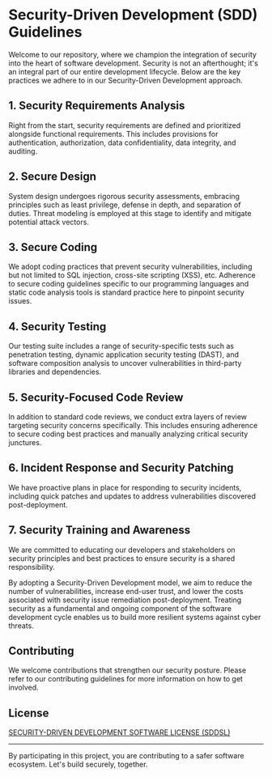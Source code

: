 # Security-Driven Development (SDD) Guidelines

Welcome to our repository, where we champion the integration of security into the heart of software development. Security is not an afterthought; it's an integral part of our entire development lifecycle. Below are the key practices we adhere to in our Security-Driven Development approach.

## 1. Security Requirements Analysis

Right from the start, security requirements are defined and prioritized alongside functional requirements. This includes provisions for authentication, authorization, data confidentiality, data integrity, and auditing.

## 2. Secure Design

System design undergoes rigorous security assessments, embracing principles such as least privilege, defense in depth, and separation of duties. Threat modeling is employed at this stage to identify and mitigate potential attack vectors.

## 3. Secure Coding

We adopt coding practices that prevent security vulnerabilities, including but not limited to SQL injection, cross-site scripting (XSS), etc. Adherence to secure coding guidelines specific to our programming languages and static code analysis tools is standard practice here to pinpoint security issues.

## 4. Security Testing

Our testing suite includes a range of security-specific tests such as penetration testing, dynamic application security testing (DAST), and software composition analysis to uncover vulnerabilities in third-party libraries and dependencies.

## 5. Security-Focused Code Review

In addition to standard code reviews, we conduct extra layers of review targeting security concerns specifically. This includes ensuring adherence to secure coding best practices and manually analyzing critical security junctures.

## 6. Incident Response and Security Patching

We have proactive plans in place for responding to security incidents, including quick patches and updates to address vulnerabilities discovered post-deployment.

## 7. Security Training and Awareness

We are committed to educating our developers and stakeholders on security principles and best practices to ensure security is a shared responsibility.

By adopting a Security-Driven Development model, we aim to reduce the number of vulnerabilities, increase end-user trust, and lower the costs associated with security issue remediation post-deployment. Treating security as a fundamental and ongoing component of the software development cycle enables us to build more resilient systems against cyber threats.

## Contributing

We welcome contributions that strengthen our security posture. Please refer to our contributing guidelines for more information on how to get involved.

## License

[SECURITY-DRIVEN DEVELOPMENT SOFTWARE LICENSE (SDDSL)](https://github.com/boloto1979/Security-Driven-Development/blob/main/LICENSE.md)

---

By participating in this project, you are contributing to a safer software ecosystem. Let's build securely, together.
